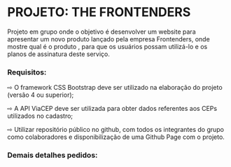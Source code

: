 <h1>PROJETO: THE FRONTENDERS</h1>

<p>Projeto em grupo onde o objetivo é desenvolver um website para apresentar um novo produto lançado pela empresa Frontenders, onde mostre qual é o produto ,
para que os usuários possam utilizá-lo e os planos de assinatura deste serviço.</p>

<h3><span>Requisitos:<span></h3> 

<p>⇨ O framework CSS Bootstrap deve ser utilizado na elaboração do projeto (versão 4 ou superior);</p> 
<p>⇨ A API ViaCEP deve ser utilizada para obter dados referentes aos CEPs utilizados no cadastro;</p>
<p>⇨ Utilizar repositório público no github, com todos os integrantes do grupo como colaboradores e disponibilização de uma Github Page com o projeto.</p>

 <h3>Demais detalhes pedidos:</h3>


